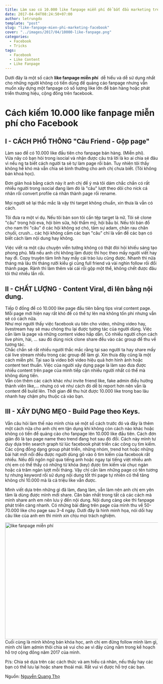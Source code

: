 ```yaml
---
title: Làm sao có 10.000 like fanpage miễn phí để bắt đầu marketing trên facebook
date: 2017-04-04T08:24:50+07:00
author: letrungdo
template: "post"
slug: "like-fanpage-mien-phi-marketing-facebook"
cover: "../images/2017/04/10000-like-fanpage.png"
categories:
  - Facebook
  - Tricks
tags:
  - Facebook
  - Like Content
  - Like Fanpage
---
```

Dưới đây là một số cách **like fanpage miễn phí**  dễ hiểu và dễ sử dụng nhất cho những người không có tiền dùng để quảng cáo fanpage nhưng vẫn muốn xây dựng một fanpage có số lượng like lớn để bán hàng hoặc phát triển thương hiệu, cộng đồng trên facebook.

# Cách kiếm 10.000 like fanpage miễn phí cho Facebook

## I - CÁCH PHỔ THÔNG "Câu Friend - Gộp page"

Làm sao để có 10.000 like đầu tiên cho fanpage bán hàng. (Miễn phí).  
Vừa nãy có bạn hỏi trong isocial và nhận được câu trả lời là ko ai chia sẻ đâu vì nếu ng ta biết cách người ta sẽ tự làm page rồi bán. Tuy nhiên tôi thấy không hề khó mà vẫn chia sẻ bình thưởng cho anh chị chưa biết. (Tôi không bán khoá học).

Đơn giản hoá bằng cách này ít anh chị để ý mà tôi dám chắc chắn có rất nhiều người trong isocial đang làm đó là "câu" lượt theo dõi cho nick cá nhân rồi convert profile cá nhân thành page rồi rename.

Mọi người sẽ lại thắc mắc là vậy thì target không chuẩn, xin thưa là vẫn có cách.

Tôi đưa ra một ví dụ. Nếu tôi bán son tôi cần tệp target là nữ. Tôi sẽ clone "câu" trong hội eva, hội bỉm sữa, hội thẩm mỹ, hội bầu bí. Nếu tôi bán đồ cho nam thì "câu" ở các hội không sợ chó, tâm sự adam, chăn rau chăn chuối, crush... các hội không cấm các bạn "câu" chỉ là vấn đề các bạn có biết cách làm nội dung hay không.

Việc viết ra một câu chuyện viễn tưởng không có thật đòi hỏi khiếu sáng tạo phong phú. Mà nếu anh chị không làm được thì học theo mấy người viết hay hay đi. Copy truyện tâm linh hay mấy cái trào lưu cũng được. Nhanh thì nửa tháng mà lâu thì tháng rưỡi kiểu gì cũng full friend và vài nghìn follow rồi đổi thành page. Rảnh thì làm thêm vài cái rồi gộp một thể, không chết được đâu tôi thử nhiều lần rồi.

## II - CHẤT LƯỢNG - Content Viral, đi lên bằng nội dung.

Tiếp 0 đồng để có 10.000 like page đầu tiên bằng tips viral content page. Mỗi page mới hiện nay rất khó để có thể tự lên mà không tốn phí nhưng vẫn sẽ có cách nữa.  
Như mọi người thấy việc facebook ưu tiên cho video, những video hay, livestream hay sẽ mau chóng thu lại được tương tác của người dùng. Việc cần làm là page và những content video hấp dẫn. Có nhiều người chọn cách live phim, hài, ... sau đó dùng nick clone share đều vào các group để thu về tương tác.  
Chắc chắn sẽ rất nhiều người thắc mắc rằng tại sao người ta hay share mấy cái live stream nhiều trong các group để làm gì. Xin thưa đây cũng là một cách miễn phí. Tại sao là video bởi video hiệu quả hơn hình ảnh hoặc content text thuần. Việc của người xây dựng page là làm sao đưa được nhiều content trên page của mình tiếp cận nhiều người nhất có thể mà không dùng tiền.  
Vẫn còn thêm các cách khác như invite friend like, fake admin điều hướng thành viên like,... nhưng có vẻ như cách đó dễ bị report hơn nên vẫn là content để build lên. Thời gian để thu hút được 10.000 like trong bao lâu nhanh hay chậm phụ thuộc cả vào bạn.

## III - XÂY DỰNG MẸO - Build Page theo Keys.

Vẫn câu hỏi làm thế nào mình chia sẻ một số cách trước đó và đây là thêm một cách nữa cho anh chị em tận dụng khi không còn cách nào khác hoặc không có tiền để quảng cáo cho fanpage lên 10.000 like đầu tiên. Cách đơn giản đó là tạo page name theo trend đang hot sau đó đổi. Cách này mình tư duy dựa trên search graph từ lúc facebook phát triển các công cụ tìm kiếm. Các cộng đồng dạng group phát triển, những nhóm, trend hot hoặc những bài hát mới nổi đều được người dùng gõ vào ô tìm kiếm của facebook rất nhiều. Nếu đổi ngôn ngữ qua tiếng anh hoặc ngay tại tiếng việt nhiều anh chị em có thể thấy có những từ khóa (key) được tìm kiếm vài chục ngàn hoặc cả trăm ngàn lượt mỗi tháng. Vậy chỉ cần làm những page có tên tương tự nhưng keyword rồi sử dụng nội dung tốt thì page tự nhiên có thể tăng không chỉ 10.000 mà là cả triệu like vẫn được.

Mình viết dựa trên những gì đã làm, đang làm, vẫn làm nên anh chị em yên tâm là dùng được mình mới share. Căn bản nhất trong tất cả các cách mà mình share anh em nên lưu ý đến nội dung. Nội dung càng oke thì fanpage phát triển càng nhanh. Có những bài đăng trên page của mình thu về 50-70.000 like cho page sau 3-4 ngày. Dưới đây là hình minh họa, nói dối hay câu like của anh em thì mình xin chịu mọi trách nghiệm.

<img class="aligncenter wp-image-132 size-full" src="/media/2017/04/like-content-page-facebook.png" alt="like fanpage miễn phí" width="616" height="384" />  
Cuối cùng là mình không bán khóa học, anh chị em đừng follow mình làm gì, mình chỉ làm admin thôi chia sẻ vui cho ae vì đây cũng nằm trong kế hoạch hỗ trợ cộng đồng năm 2017 của mình.

P/s: Chia sẻ dựa trên các cách thức và am hiểu cá nhân, nếu thấy hay các bạn có thể lưu lại hoặc share thoải mái. Rất vui vì được hỗ trợ các bạn.

Nguồn: <a href="https://www.facebook.com/utka.nqt" target="_blank">Nguyễn Quang Thọ</a>